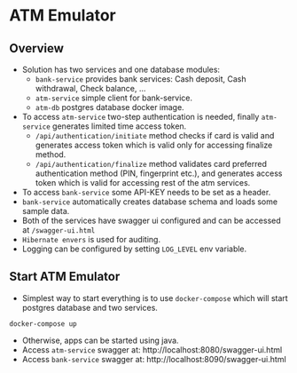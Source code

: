 # ATM Emulator

## Overview

- Solution has two services and one database modules:
  - `bank-service` provides bank services: Cash deposit, Cash withdrawal, Check balance, ...
  - `atm-service` simple client for bank-service.
  - `atm-db` postgres database docker image.
- To access `atm-service` two-step authentication is needed, finally `atm-service` generates limited time access token.
  - `/api/authentication/initiate` method checks if card is valid and generates access token which is valid only for accessing finalize method.
  - `/api/authentication/finalize` method validates card preferred authentication method (PIN, fingerprint etc.), and generates access token which is valid for accessing rest of the atm services.
- To access `bank-service` some API-KEY needs to be set as a header.
- `bank-service` automatically creates database schema and loads some sample data.
- Both of the services have swagger ui configured and can be accessed at `/swagger-ui.html`
- `Hibernate envers` is used for auditing.
- Logging can be configured by setting `LOG_LEVEL` env variable.

## Start ATM Emulator

- Simplest way to start everything is to use `docker-compose` which will start postgres database and two services.

```
docker-compose up
```

- Otherwise, apps can be started using java.
- Access `atm-service` swagger at: http://localhost:8080/swagger-ui.html
- Access `bank-service` swagger at: http://localhost:8090/swagger-ui.html
